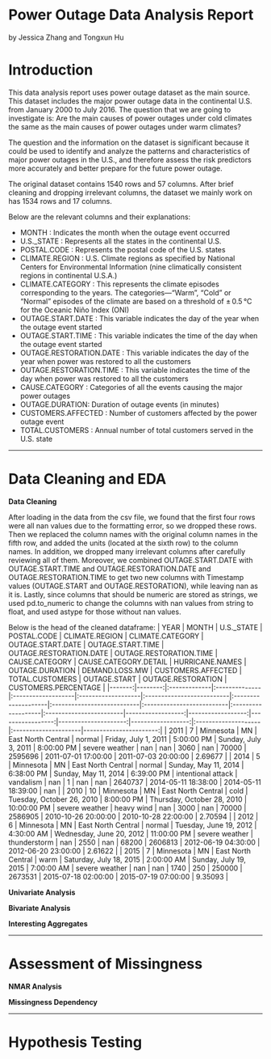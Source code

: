 # Power Outage Data Analysis Report
by Jessica Zhang and Tongxun Hu

# Introduction

This data analysis report uses power outage dataset as the main source. This dataset includes the major power outage data in the continental U.S. from January 2000 to July 2016. 
The question that we are going to investigate is: Are the main causes of power outages under cold climates the same as
the main causes of power outages under warm climates? 

The question and the information on the dataset is significant because it could be used to identify and analyze the patterns and characteristics of major power outages in the U.S., and therefore assess the risk predictors more accurately and better prepare for the future power outage.

The original dataset contains 1540 rows and 57 columns. After brief cleaning and dropping irrelevant columns, the dataset we mainly work on has 1534 rows and 17 columns. 

Below are the relevant columns and their explanations:
- MONTH : Indicates the month when the outage event occurred
- U.S._STATE : Represents all the states in the continental U.S.
- POSTAL.CODE : Represents the postal code of the U.S. states
- CLIMATE.REGION : U.S. Climate regions as specified by National Centers for Environmental Information (nine climatically consistent regions in continental U.S.A.)
- CLIMATE.CATEGORY : This represents the climate episodes corresponding to the years. The categories—“Warm”, “Cold” or “Normal” episodes of the climate are based on a threshold of ± 0.5 °C for the Oceanic Niño Index (ONI)
- OUTAGE.START.DATE : This variable indicates the day of the year when the outage event started
- OUTAGE.START.TIME : This variable indicates the time of the day when the outage event started
- OUTAGE.RESTORATION.DATE : This variable indicates the day of the year when power was restored to all the customers
- OUTAGE.RESTORATION.TIME : This variable indicates the time of the day when power was restored to all the customers
- CAUSE.CATEGORY : Categories of all the events causing the major power outages
- OUTAGE.DURATION: Duration of outage events (in minutes)
- CUSTOMERS.AFFECTED : Number of customers affected by the power outage event
- TOTAL.CUSTOMERS : Annual number of total customers served in the U.S. state


------
# Data Cleaning and EDA

**Data Cleaning**

After loading in the data from the csv file, we found that the first four rows were all nan values due to the formatting error, so we dropped these rows. Then we replaced the column names with the original column names in the fifth row, and added the units (located at the sixth row) to the column names. In addition, we dropped many irrelevant columns after carefully reviewing all of them. Moreover, we combined OUTAGE.START.DATE with OUTAGE.START.TIME and OUTAGE.RESTORATION.DATE and OUTAGE.RESTORATION.TIME to get two new columns with Timestamp values (OUTAGE.START and OUTAGE.RESTORATION), while leaving nan as it is. Lastly, since columns that should be numeric are stored as strings, we used pd.to_numeric to change the columns with nan values from string to float, and used astype for those without nan values. 

Below is the head of the cleaned dataframe:
|   YEAR |   MONTH | U.S._STATE   | POSTAL.CODE   | CLIMATE.REGION     | CLIMATE.CATEGORY   | OUTAGE.START.DATE         | OUTAGE.START.TIME   | OUTAGE.RESTORATION.DATE    | OUTAGE.RESTORATION.TIME   | CAUSE.CATEGORY     | CAUSE.CATEGORY.DETAIL   |   HURRICANE.NAMES |   OUTAGE.DURATION |   DEMAND.LOSS.MW |   CUSTOMERS.AFFECTED |   TOTAL.CUSTOMERS | OUTAGE.START        | OUTAGE.RESTORATION   |   CUSTOMERS.PERCENTAGE |
|-------:|--------:|:-------------|:--------------|:-------------------|:-------------------|:--------------------------|:--------------------|:---------------------------|:--------------------------|:-------------------|:------------------------|------------------:|------------------:|-----------------:|---------------------:|------------------:|:--------------------|:---------------------|-----------------------:|
|   2011 |       7 | Minnesota    | MN            | East North Central | normal             | Friday, July 1, 2011      | 5:00:00 PM          | Sunday, July 3, 2011       | 8:00:00 PM                | severe weather     | nan                     |               nan |              3060 |              nan |                70000 |           2595696 | 2011-07-01 17:00:00 | 2011-07-03 20:00:00  |                2.69677 |
|   2014 |       5 | Minnesota    | MN            | East North Central | normal             | Sunday, May 11, 2014      | 6:38:00 PM          | Sunday, May 11, 2014       | 6:39:00 PM                | intentional attack | vandalism               |               nan |                 1 |              nan |                  nan |           2640737 | 2014-05-11 18:38:00 | 2014-05-11 18:39:00  |              nan       |
|   2010 |      10 | Minnesota    | MN            | East North Central | cold               | Tuesday, October 26, 2010 | 8:00:00 PM          | Thursday, October 28, 2010 | 10:00:00 PM               | severe weather     | heavy wind              |               nan |              3000 |              nan |                70000 |           2586905 | 2010-10-26 20:00:00 | 2010-10-28 22:00:00  |                2.70594 |
|   2012 |       6 | Minnesota    | MN            | East North Central | normal             | Tuesday, June 19, 2012    | 4:30:00 AM          | Wednesday, June 20, 2012   | 11:00:00 PM               | severe weather     | thunderstorm            |               nan |              2550 |              nan |                68200 |           2606813 | 2012-06-19 04:30:00 | 2012-06-20 23:00:00  |                2.61622 |
|   2015 |       7 | Minnesota    | MN            | East North Central | warm               | Saturday, July 18, 2015   | 2:00:00 AM          | Sunday, July 19, 2015      | 7:00:00 AM                | severe weather     | nan                     |               nan |              1740 |              250 |               250000 |           2673531 | 2015-07-18 02:00:00 | 2015-07-19 07:00:00  |                9.35093 |

**Univariate Analysis**

**Bivariate Analysis**

**Interesting Aggregates**

------
# Assessment of Missingness

**NMAR Analysis**

**Missingness Dependency**

------
# Hypothesis Testing

<!-- <iframe src="assets/03-eda.html" width=800 height=600 frameBorder=0></iframe> -->